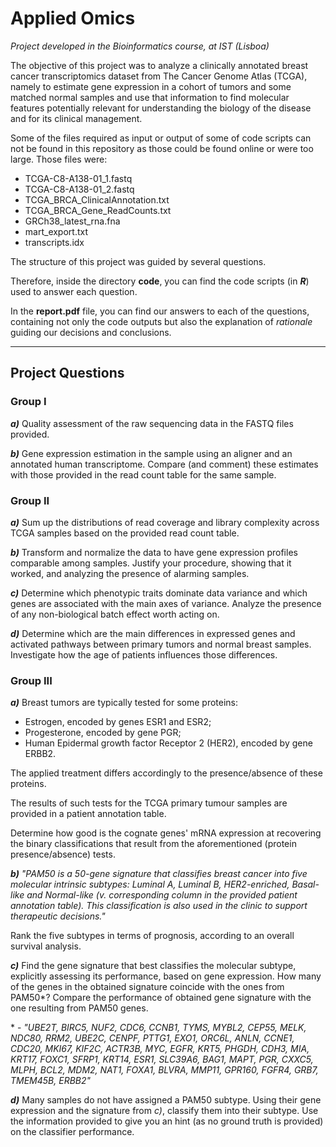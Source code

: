 # Applied Omics

*Project developed in the Bioinformatics course, at IST (Lisboa)*

The objective of this project was to analyze a clinically annotated breast cancer transcriptomics dataset from The Cancer Genome Atlas (TCGA), namely to estimate gene expression in a cohort of tumors and some matched normal samples and use that information to find molecular features potentially relevant for understanding the biology of the disease and for its clinical management. 

Some of the files required as input or output of some of code scripts can not be found in this repository as those could be found online or were too large. Those files were:
+ TCGA-C8-A138-01_1.fastq
+ TCGA-C8-A138-01_2.fastq
+ TCGA_BRCA_ClinicalAnnotation.txt
+ TCGA_BRCA_Gene_ReadCounts.txt
+ GRCh38_latest_rna.fna
+ mart_export.txt
+ transcripts.idx 

The structure of this project was guided by several questions.

Therefore, inside the directory **code**, you can find the code scripts (in ***R***) used to answer each question. 

In the **report.pdf** file, you can find our answers to each of the questions, containing not only the code outputs but also the explanation of *rationale* guiding our decisions and conclusions.

---
## Project Questions

### **Group I**

***a)*** Quality assessment of the raw sequencing data in the FASTQ files provided.

***b)*** Gene expression estimation in the sample using an aligner and an annotated human transcriptome. Compare (and comment) these estimates with those provided in the read count table for the same sample.

### **Group II**

***a)*** Sum up the distributions of read coverage and library complexity across TCGA samples based on the provided read count table.

***b)*** Transform and normalize the data to have gene expression profiles comparable among samples. Justify your procedure, showing that it worked, and analyzing the presence of alarming samples.

***c)*** Determine which phenotypic traits dominate data variance and which genes are associated with the main axes of variance. Analyze the presence of any non-biological batch effect worth acting on.

***d)*** Determine which are the main differences in expressed genes and activated pathways between primary tumors and normal breast samples. Investigate how the age of patients influences those differences.

### **Group III**

***a)*** Breast tumors are typically tested for some proteins:
+ Estrogen, encoded by genes ESR1 and ESR2;
+ Progesterone, encoded by gene PGR;
+ Human Epidermal growth factor Receptor 2 (HER2), encoded by gene ERBB2.

The applied treatment differs accordingly to the presence/absence of these proteins.

The results of such tests for the TCGA primary tumour samples are provided in a patient annotation table.

 Determine how good is the cognate genes' mRNA expression at recovering the binary classifications that result from the aforementioned (protein presence/absence) tests.

***b)*** *"PAM50 is a 50-gene signature that classifies breast cancer into five molecular intrinsic subtypes: Luminal A, Luminal B, HER2-enriched, Basal-like and Normal-like (v. corresponding column in the provided patient annotation table). This classification is also used in the clinic to support therapeutic decisions."*

Rank the five subtypes in terms of prognosis, according to an overall survival analysis.

***c)*** Find the gene signature that best classifies the molecular subtype, explicitly assessing its performance, based on gene expression. How many of the genes in the obtained signature coincide with the ones from PAM50*? Compare the performance of obtained gene signature with the one resulting from PAM50 genes.

\* - *"UBE2T, BIRC5, NUF2, CDC6, CCNB1, TYMS, MYBL2, CEP55, MELK, NDC80, RRM2, UBE2C, CENPF, PTTG1, EXO1, ORC6L, ANLN, CCNE1, CDC20, MKI67, KIF2C, ACTR3B, MYC, EGFR, KRT5, PHGDH, CDH3, MIA, KRT17, FOXC1, SFRP1, KRT14, ESR1, SLC39A6, BAG1, MAPT, PGR, CXXC5, MLPH, BCL2, MDM2, NAT1, FOXA1, BLVRA, MMP11, GPR160, FGFR4, GRB7, TMEM45B, ERBB2"*

***d)*** Many samples do not have assigned a PAM50 subtype. Using their gene expression and the signature from *c)*, classify them into their subtype. Use the information provided to give you an hint (as no ground truth is provided) on the classifier performance.

